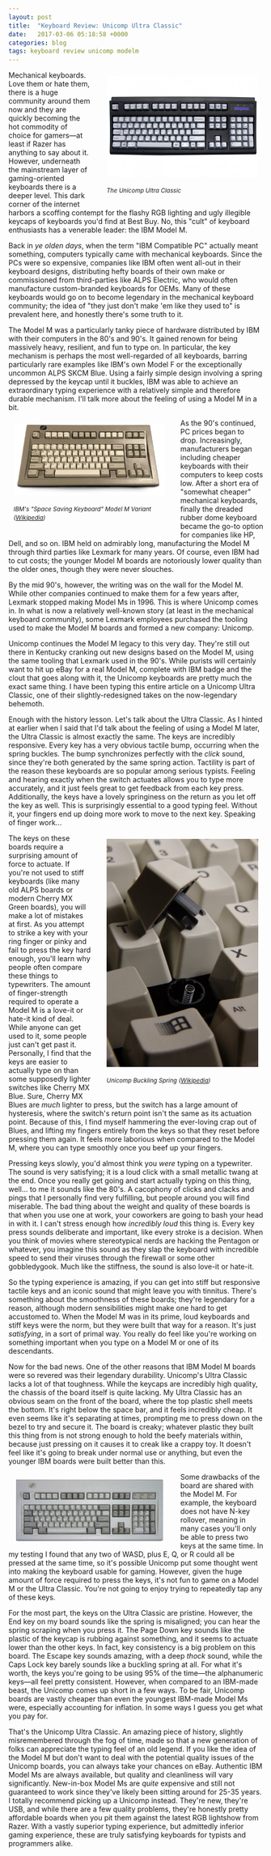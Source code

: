```yaml
---
layout: post
title:  "Keyboard Review: Unicomp Ultra Classic"
date:   2017-03-06 05:18:58 +0000
categories: blog
tags: keyboard review unicomp modelm
---
```


<div style="float: right; padding: 10px 10px 10px 30px; min-width: 100px; max-width: 300px;">
<img src="/images/unicomp_ultra_classic.jpg" />
<figcaption>
    <div><p><small><em>The Unicomp Ultra Classic</em></small></p></div>
</figcaption>
</div>

Mechanical keyboards. Love them or hate them, there is a huge community around them now and they are quickly becoming the hot commodity of choice for gamers—at least if Razer has anything to say about it. However, underneath the mainstream layer of gaming-oriented keyboards there is a deeper level. This dark corner of the internet harbors a scoffing contempt for the flashy RGB lighting and ugly illegible keycaps of keyboards you'd find at Best Buy. No, this "cult" of keyboard enthusiasts has a venerable leader: the IBM Model M.

Back in _ye olden days_, when the term "IBM Compatible PC" actually meant something, computers typically came with mechanical keyboards. Since the PCs were so expensive, companies like IBM often went all-out in their keyboard designs, distributing hefty boards of their own make or commissioned from third-parties like ALPS Electric, who would often manufacture custom-branded keyboards for OEMs. Many of these keyboards would go on to become legendary in the mechanical keyboard community; the idea of "they just don't make 'em like they used to" is prevalent here, and honestly there's some truth to it.

The Model M was a particularly tanky piece of hardware distributed by IBM with their computers in the 80's and 90's. It gained renown for being massively heavy, resilient, and fun to type on. In particular, the key mechanism is perhaps the most well-regarded of all keyboards, barring particularly rare examples like IBM's own Model F or the exceptionally uncommon ALPS SKCM Blue. Using a fairly simple design involving a spring depressed by the keycap until it buckles, IBM was able to achieve an extraordinary typing experience with a relatively simple and therefore durable mechanism. I'll talk more about the feeling of using a Model M in a bit.

<div style="float: left; padding: 10px 30px 10px 10px; min-width: 100px; max-width: 300px;">
<img src="/images/ibm_space_saving_keyboard.png" />
<figcaption>
    <div><p><small><em>IBM's "Space Saving Keyboard" Model M Variant (<a href="https://en.wikipedia.org/wiki/Model_M_keyboard">Wikipedia</a>)</em></small></p></div>
</figcaption>
</div>

As the 90's continued, PC prices began to drop. Increasingly, manufacturers began including cheaper keyboards with their computers to keep costs low. After a short era of "somewhat cheaper" mechanical keyboards, finally the dreaded rubber dome keyboard became the go-to option for companies like HP, Dell, and so on. IBM held on admirably long, manufacturing the Model M through third parties like Lexmark for many years. Of course, even IBM had to cut costs; the younger Model M boards are notoriously lower quality than the older ones, though they were never slouches.

By the mid 90's, however, the writing was on the wall for the Model M. While other companies continued to make them for a few years after, Lexmark stopped making Model Ms in 1996. This is where Unicomp comes in. In what is now a relatively well-known story (at least in the mechanical keyboard community), some Lexmark employees purchased the tooling used to make the Model M boards and formed a new company: Unicomp.

Unicomp continues the Model M legacy to this very day. They're still out there in Kentucky cranking out new designs based on the Model M, using the same tooling that Lexmark used in the 90's. While purists will certainly want to hit up eBay for a real Model M, complete with IBM badge and the clout that goes along with it, the Unicomp keyboards are pretty much the exact same thing. I have been typing this entire article on a Unicomp Ultra Classic, one of their slightly-redesigned takes on the now-legendary behemoth.

Enough with the history lesson. Let's talk about the Ultra Classic. As I hinted at earlier when I said that I'd talk about the feeling of using a Model M later, the Ultra Classic is almost exactly the same. The keys are incredibly responsive. Every key has a very obvious tactile bump, occurring when the spring buckles. The bump synchronizes perfectly with the _click_ sound, since they're both generated by the same spring action. Tactility is part of the reason these keyboards are so popular among serious typists. Feeling and hearing exactly when the switch actuates allows you to type more accurately, and it just feels great to get feedback from each key press. Additionally, the keys have a lovely springiness on the return as you let off the key as well. This is surprisingly essential to a good typing feel. Without it, your fingers end up doing more work to move to the next key. Speaking of finger work...

<div style="float: right; padding: 10px 10px 10px 30px; min-width: 100px; max-width: 300px;">
<img src="/images/buckling_spring.jpg" />
<figcaption>
    <div><p><small><em>Unicomp Buckling Spring (<a href="https://en.wikipedia.org/wiki/Buckling_spring">Wikipedia</a>)</em></small></p></div>
</figcaption>
</div>

The keys on these boards require a surprising amount of force to actuate. If you're not used to stiff keyboards (like many old ALPS boards or modern Cherry MX Green boards), you will make a lot of mistakes at first. As you attempt to strike a key with your ring finger or pinky and fail to press the key hard enough, you'll learn why people often compare these things to typewriters. The amount of finger-strength required to operate a Model M is a love-it or hate-it kind of deal. While anyone can get used to it, some people just can't get past it. Personally, I find that the keys are easier to actually type on than some supposedly lighter switches like Cherry MX Blue. Sure, Cherry MX Blues are _much_ lighter to press, but the switch has a large amount of hysteresis, where the switch's return point isn't the same as its actuation point. Because of this, I find myself hammering the ever-loving crap out of Blues, and lifting my fingers entirely from the keys so that they reset before pressing them again. It feels more laborious when compared to the Model M, where you can type smoothly once you beef up your fingers.

Pressing keys slowly, you'd almost think you _were_ typing on a typewriter. The sound is very satisfying; it is a loud click with a small metallic twang at the end. Once you really get going and start actually typing on this thing, well... to me it sounds like the 80's. A cacophony of clicks and clacks and pings that I personally find very fulfilling, but people around you will find miserable. The bad thing about the weight and quality of these boards is that when you use one at work, your coworkers are going to bash your head in with it. I can't stress enough how _incredibly loud_ this thing is. Every key press sounds deliberate and important, like every stroke is a decision. When you think of movies where stereotypical nerds are hacking the Pentagon or whatever, you imagine this sound as they slap the keyboard with incredible speed to send their viruses through the firewall or some other gobbledygook. Much like the stiffness, the sound is also love-it or hate-it.

So the typing experience is amazing, if you can get into stiff but responsive tactile keys and an iconic sound that might leave you with tinnitus. There's something about the smoothness of these boards; they're legendary for a reason, although modern sensibilities might make one hard to get accustomed to. When the Model M was in its prime, loud keyboards and stiff keys were the norm, but they were built that way for a reason. It's just _satisfying_, in a sort of primal way. You really do feel like you're working on something important when you type on a Model M or one of its descendants. 

Now for the bad news. One of the other reasons that IBM Model M boards were so revered was their legendary durability. Unicomp's Ultra Classic lacks a lot of that toughness. While the keycaps are incredibly high quality, the chassis of the board itself is quite lacking. My Ultra Classic has an obvious seam on the front of the board, where the top plastic shell meets the bottom. It's right below the space bar, and it feels incredibly cheap. It even seems like it's separating at times, prompting me to press down on the bezel to try and secure it. The board is creaky; whatever plastic they built this thing from is not strong enough to hold the beefy materials within, because just pressing on it causes it to creak like a crappy toy. It doesn't feel like it's going to break under normal use or anything, but even the younger IBM boards were built better than this.

<div style="float: left; padding: 10px 30px 10px 10px; min-width: 100px; max-width: 300px;">
<img src="/images/modelm.jpg" />
</div>

Some drawbacks of the board are shared with the Model M. For example, the keyboard does not have N-key rollover, meaning in many cases you'll only be able to press two keys at the same time. In my testing I found that any two of WASD, plus E, Q, or R could all be pressed at the same time, so it's possible Unicomp put some thought went into making the keyboard usable for gaming. However, given the huge amount of force required to press the keys, it's not fun to game on a Model M or the Ultra Classic. You're not going to enjoy trying to repeatedly tap any of these keys.

For the most part, the keys on the Ultra Classic are pristine. However, the End key on my board sounds like the spring is misaligned; you can hear the spring scraping when you press it. The Page Down key sounds like the plastic of the keycap is rubbing against something, and it seems to actuate lower than the other keys. In fact, key consistency is a big problem on this board. The Escape key sounds amazing, with a deep _thock_ sound, while the Caps Lock key barely sounds like a buckling spring at all. For what it's worth, the keys you're going to be using 95% of the time—the alphanumeric keys—all feel pretty consistent. However, when compared to an IBM-made beast, the Unicomp comes up short in a few ways. To be fair, Unicomp boards are vastly cheaper than even the youngest IBM-made Model Ms were, especially accounting for inflation. In some ways I guess you get what you pay for.

That's the Unicomp Ultra Classic. An amazing piece of history, slightly misremembered through the fog of time, made so that a new generation of folks can appreciate the typing feel of an old legend. If you like the idea of the Model M but don't want to deal with the potential quality issues of the Unicomp boards, you can always take your chances on eBay. Authentic IBM Model Ms are always available, but quality and cleanliness will vary significantly. New-in-box Model Ms are _quite_ expensive and still not guaranteed to work since they've likely been sitting around for 25-35 years. I totally recommend picking up a Unicomp instead. They're new, they're USB, and while there are a few quality problems, they're honestly pretty affordable boards when you pit them against the latest RGB lightshow from Razer. With a vastly superior typing experience, but admittedly inferior gaming experience, these are truly satisfying keyboards for typists and programmers alike.